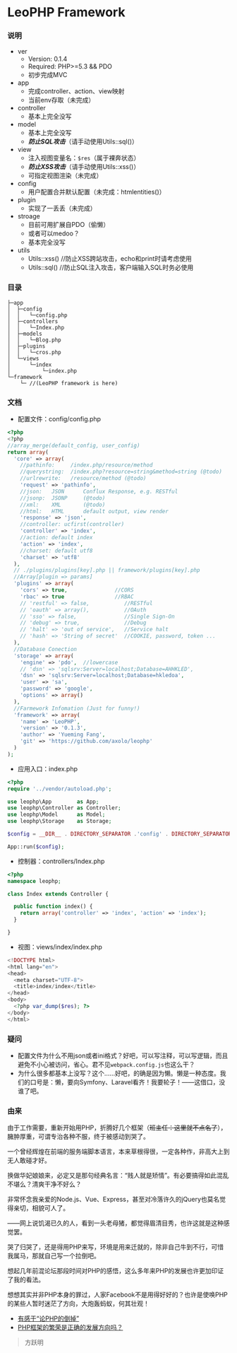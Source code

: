LeoPHP Framework
=====================

### 说明
- ver
  - Version: 0.1.4
  - Required: PHP>=5.3 && PDO
  - 初步完成MVC
- app
  - 完成controller、action、view映射
  - 当前env存取（未完成）
- controller
  - 基本上完全没写
- model
  - 基本上完全没写
  - ***防止SQL攻击***（请手动使用Utils::sql()）
- view
  - 注入视图变量名：`$res`（属于裸奔状态）
  - ***防止XSS攻击***（请手动使用Utils::xss()）
  - 可指定视图渲染（未完成）
- config
  - 用户配置合并默认配置（未完成：htmlentities()）
- plugin
  - 实现了一丢丢（未完成）
- stroage
  - 目前可用扩展自PDO（偷懒）
  - 或者可以medoo？
  - 基本完全没写
- utils
  - Utils::xss()  //防止XSS跨站攻击，echo和print时请考虑使用
  - Utils::sql()  //防止SQL注入攻击，客户端输入SQL时务必使用

### 目录

```
├─app  
│  ├─config  
│  │   └─config.php  
│  ├─controllers  
│  │   └─Index.php   
│  ├─models  
│  │   └─Blog.php  
│  ├─plugins  
│  │   └─cros.php   
│  └─views  
│      └─index  
│          └─index.php  
└─framework  
    └─ //(LeoPHP framework is here)  
```

### 文档
- 配置文件：config/config.php

```php
<?php
<?php
//array_merge(default_config, user_config)
return array(
  'core' => array(
    //pathinfo:     /index.php/resource/method
    //querystring:  /index.php?resource=string&method=string (@todo)
    //urlrewrite:   /resource/method (@todo)
    'request' => 'pathinfo',
    //json:   JSON      Conflux Response, e.g. RESTful
    //jsonp:  JSONP     (@todo)
    //xml:    XML       (@todo)
    //html:   HTML      default output, view render
    'response' => 'json',
    //controller: ucfirst(controller)
    'controller' => 'index',
    //action: default index
    'action' => 'index',
    //charset: default utf8
    'charset' => 'utf8'
  ),
  // ./plugins/plugins[key].php || framework/plugins[key].php
  //Array[plugin => params]
  'plugins' => array(
    'cors' => true,               //CORS
    'rbac' => true                //RBAC
    // 'restful' => false,           //RESTful
    // 'oauth' => array(),           //OAuth
    // 'sso' => false,               //Single Sign-On
    // 'debug' => true,              //Debug
    // 'halt' => 'out of service',   //Service halt
    // 'hash' => 'String of secret'  //COOKIE, password, token ...
  ),
  //Database Conection
  'storage' => array(
    'engine' => 'pdo',  //lowercase
    // 'dsn' => 'sqlsrv:Server=localhost;Database=AHHKLED',
    'dsn' => 'sqlsrv:Server=localhost;Database=hkledoa',
    'user' => 'sa',
    'password' => 'google',
    'options' => array()
  ),
  //Farmework Infomation (Just for funny!)
  'framework' => array(
    'name' => 'LeoPHP',
    'version' => '0.1.3',
    'author' => 'Yueming Fang',
    'git' => 'https://github.com/axolo/leophp'
  )
);
```

- 应用入口：index.php

```php
<?php
require '../vendor/autoload.php';

use leophp\App        as App;
use leophp\Controller as Controller;
use leophp\Model      as Model;
use leophp\Storage    as Storage;

$config = __DIR__ . DIRECTORY_SEPARATOR .'config' . DIRECTORY_SEPARATOR . 'config.php';

App::run($config);
```

- 控制器：controllers/Index.php

```php
<?php
namespace leophp;

class Index extends Controller {

  public function index() {
    return array('controller' => 'index', 'action' => 'index');
  }

}
```

- 视图：views/index/index.php

```php
<!DOCTYPE html>
<html lang="en">
<head>
  <meta charset="UTF-8">
  <title>index/index</title>
</head>
<body>
  <?php var_dump($res); ?>
</body>
</html>
```

### 疑问
- 配置文件为什么不用json或者ini格式？好吧，可以写注释，可以写逻辑，而且避免不小心被访问，省心。君不见`webpack.config.js`也这么干？
- 为什么很多都基本上没写？这个……好吧，的确是因为懒。懒是一种态度。我们的口号是：懒，要向Symfony、Laravel看齐！我要轮子！——这借口，没谁了吧。

### 由来

由于工作需要，重新开始用PHP，折腾好几个框架（~~班主任：这里就不点名了~~），臃肿厚重，可谓专治各种不服，终于被感动到哭了。

一个曾经辉煌在前端的服务端脚本语言，本来草根得很，一定各种作，非高大上到无人敢碰才好。

换做华妃娘娘来，必定又是那句经典名言：“贱人就是矫情”。有必要搞得如此混乱不堪么？清爽干净不好么？

非常怀念我亲爱的Node.js、Vue、Express，甚至对冷落许久的jQuery也莫名觉得亲切，相貌可人了。

——网上说饥渴已久的人，看到一头老母猪，都觉得眉清目秀，也许这就是这种感觉罢。

哭了归哭了，还是得用PHP来写，环境是用来迁就的，除非自己牛到不行，可惜我属马，那就自己写一个拉倒吧。

想起几年前混论坛那段时间对PHP的感悟，这么多年来PHP的发展也许更加印证了我的看法。

想想其实并非PHP本身的罪过，人家Facebook不是用得好好的？也许是使唤PHP的某些人暂时迷茫了方向，大炮轰蚂蚁，何其壮观！

- [有感于“论PHP的倒掉”](http://www.iteye.com/topic/523378)
- [PHP框架的繁荣是正确的发展方向吗？](http://www.iteye.com/topic/319039)

> 方跃明
